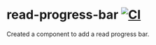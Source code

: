 # read-progress-bar [![CI](https://github.com/Kvin3324/read-progress-bar/actions/workflows/blank.yml/badge.svg?branch=main)](https://github.com/Kvin3324/read-progress-bar/actions/workflows/blank.yml)

Created a component to add a read progress bar.
